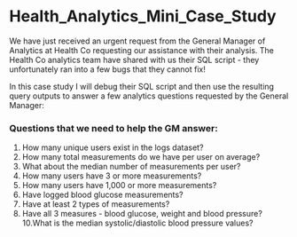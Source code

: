 # Health_Analytics_Mini_Case_Study
We have just received an urgent request from the General Manager of Analytics at Health Co requesting our assistance with their analysis. The Health Co analytics team have shared with us their SQL script - they unfortunately ran into a few bugs that they cannot fix!

In this case study I will debug their SQL script and then use the resulting query outputs to answer a few analytics questions requested by the General Manager:

### Questions that we need to help the GM answer:
1. How many unique users exist in the logs dataset?
2. How many total measurements do we have per user on average?
3. What about the median number of measurements per user?
4. How many users have 3 or more measurements?
5. How many users have 1,000 or more measurements?
7. Have logged blood glucose measurements?
8. Have at least 2 types of measurements?
9. Have all 3 measures - blood glucose, weight and blood pressure?
10.What is the median systolic/diastolic blood pressure values?
